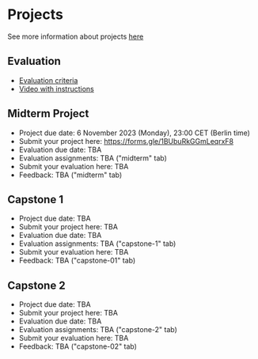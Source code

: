 # Projects

See more information about projects [here](../../projects/)

## Evaluation

* [Evaluation criteria](https://docs.google.com/spreadsheets/d/e/2PACX-1vQCwqAtkjl07MTW-SxWUK9GUvMQ3Pv_fF8UadcuIYLgHa0PlNu9BRWtfLgivI8xSCncQs82HDwGXSm3/pubhtml)
* [Video with instructions](https://www.youtube.com/watch?v=jQ4KVYmatBU)


## Midterm Project

* Project due date: 6 November 2023 (Monday), 23:00 CET (Berlin time)
* Submit your project here: https://forms.gle/1BUbuRkGGmLeqrxF8
* Evaluation due date: TBA
* Evaluation assignments: TBA ("midterm" tab)
* Submit your evaluation here: TBA
* Feedback: TBA ("midterm" tab)

## Capstone 1 

* Project due date: TBA
* Submit your project here: TBA
* Evaluation due date: TBA
* Evaluation assignments: TBA ("capstone-1" tab)
* Submit your evaluation here: TBA
* Feedback: TBA ("capstone-01" tab)

## Capstone 2

* Project due date: TBA
* Submit your project here: TBA
* Evaluation due date: TBA
* Evaluation assignments: TBA ("capstone-2" tab)
* Submit your evaluation here: TBA
* Feedback: TBA ("capstone-02" tab)



